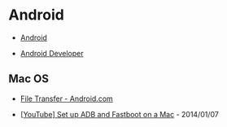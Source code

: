 # Android

* [Android](https://www.android.com/)

* [Android Developer](https://developer.android.com/sdk/index.html)


## Mac OS 

* [File Transfer - Android.com](https://www.android.com/filetransfer/)

* [[YouTube] Set up ADB and Fastboot on a Mac](https://www.youtube.com/watch?v=TfgmrvmQyck) - 2014/01/07
